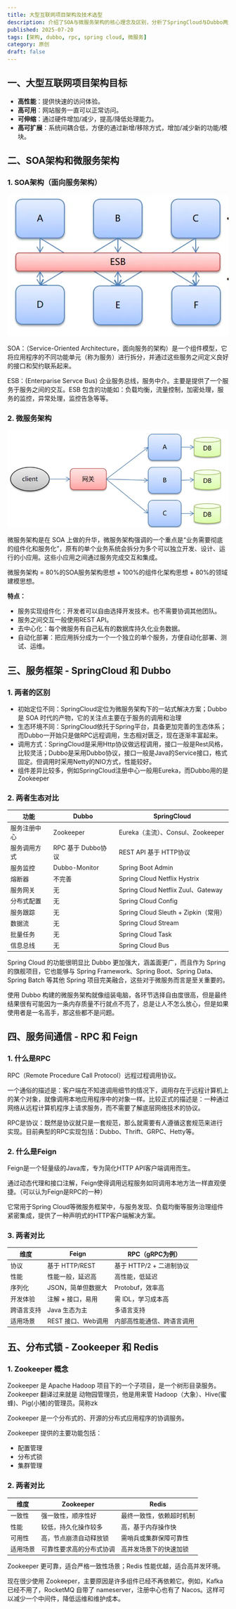 ```yaml
---
title: 大型互联网项目架构及技术选型
description: 介绍了SOA与微服务架构的核心理念及区别，分析了SpringCloud与Dubbo两大服务框架的定位与生态对比，阐述了RPC与Feign在服务间通信中的应用场景和优劣，最后对分布式锁的主流实现Zookeeper与Redis进行了对比，帮助读者全面理解互联网项目架构设计与技术选型的关键要点。
published: 2025-07-20
tags: [架构, dubbo, rpc, spring cloud, 微服务]
category: 原创
draft: false
---
```


## 一、大型互联网项目架构目标

- **高性能**：提供快速的访问体验。
- **高可用**：网站服务一直可以正常访问。
- **可伸缩**：通过硬件增加/减少，提高/降低处理能力。
- **高可扩展**：系统间耦合低，方便的通过新增/移除方式，增加/减少新的功能/模块。


## 二、SOA架构和微服务架构

### 1. SOA架构（面向服务架构）
![在这里插入图片描述](./image-0.png)

SOA：（Service-Oriented Architecture，面向服务的架构）是一个组件模型，它将应用程序的不同功能单元（称为服务）进行拆分，并通过这些服务之间定义良好的接口和契约联系起来。

ESB：(Enterparise Servce Bus) 企业服务总线，服务中介。主要是提供了一个服务于服务之间的交互。ESB 包含的功能如：负载均衡，流量控制，加密处理，服务的监控，异常处理，监控告急等等。

### 2. 微服务架构
![在这里插入图片描述](./image-1.png)

微服务架构是在 SOA 上做的升华，微服务架构强调的一个重点是“业务需要彻底的组件化和服务化”，原有的单个业务系统会拆分为多个可以独立开发、设计、运行的小应用。这些小应用之间通过服务完成交互和集成。

微服务架构 = 80%的SOA服务架构思想 + 100%的组件化架构思想 + 80%的领域建模思想。

**特点：**
- 服务实现组件化：开发者可以自由选择开发技术。也不需要协调其他团队。
- 服务之间交互一般使用REST API。
- 去中心化：每个微服务有自己私有的数据库持久化业务数据。
- 自动化部署：把应用拆分成为一个一个独立的单个服务，方便自动化部署、测试、运维。


## 三、服务框架 - SpringCloud 和 Dubbo

### 1. 两者的区别

- 初始定位不同：SpringCloud定位为微服务架构下的一站式解决方案；Dubbo 是 SOA 时代的产物，它的关注点主要在于服务的调用和治理
- 生态环境不同：SpringCloud依托于Spring平台，具备更加完善的生态体系；而Dubbo一开始只是做RPC远程调用，生态相对匮乏，现在逐渐丰富起来。
- 调用方式：SpringCloud是采用Http协议做远程调用，接口一般是Rest风格，比较灵活；Dubbo是采用Dubbo协议，接口一般是Java的Service接口，格式固定。但调用时采用Netty的NIO方式，性能较好。
- 组件差异比较多，例如SpringCloud注册中心一般用Eureka，而Dubbo用的是Zookeeper

### 2. 两者生态对比

| 功能           | Dubbo           | SpringCloud                           |
| -------------- | --------------- | ------------------------------------- |
| 服务注册中心   | Zookeeper       | Eureka（主流）、Consul、Zookeeper     |
| 服务调用方式   | RPC 基于 Dubbo协议 | REST API 基于 HTTP协议              |
| 服务监控       | Dubbo-Monitor   | Spring Boot Admin                     |
| 熔断器         | 不完善          | Spring Cloud Netflix Hystrix          |
| 服务网关       | 无              | Spring Cloud Netflix Zuul、Gateway    |
| 分布式配置     | 无              | Spring Cloud Config                   |
| 服务跟踪       | 无              | Spring Cloud Sleuth + Zipkin（常用）  |
| 数据流         | 无              | Spring Cloud Stream                   |
| 批量任务       | 无              | Spring Cloud Task                     |
| 信息总线       | 无              | Spring Cloud Bus                      |

Spring Cloud 的功能很明显比 Dubbo 更加强大，涵盖面更广，而且作为 Spring 的旗舰项目，它也能够与 Spring Framework、Spring Boot、Spring Data、Spring Batch 等其他 Spring 项目完美融合，这些对于微服务而言是至关重要的。

使用 Dubbo 构建的微服务架构就像组装电脑，各环节选择自由度很高，但是最终结果很有可能因为一条内存质量不行就点不亮了，总是让人不怎么放心，但是如果使用者是一名高手，那这些都不是问题。


## 四、服务间通信 - RPC 和 Feign

### 1. 什么是RPC

RPC（Remote Procedure Call Protocol）远程过程调用协议。

一个通俗的描述是：客户端在不知道调用细节的情况下，调用存在于远程计算机上的某个对象，就像调用本地应用程序中的对象一样。比较正式的描述是：一种通过网络从远程计算机程序上请求服务，而不需要了解底层网络技术的协议。

RPC是协议：既然是协议就只是一套规范，那么就需要有人遵循这套规范来进行实现。目前典型的RPC实现包括：Dubbo、Thrift、GRPC、Hetty等。

### 2. 什么是Feign

Feign是一个轻量级的Java库，专为简化HTTP API客户端调用而生。

通过动态代理和接口注解，Feign使得调用远程服务如同调用本地方法一样直观便捷。（可以认为Feign是RPC的一种）

它常用于Spring Cloud等微服务框架中，与服务发现、负载均衡等服务治理组件紧密集成，提供了一种声明式的HTTP客户端解决方案。

### 3. 两者对比

| 维度         | Feign           | RPC（gRPC为例）                   |
| ------------ | --------------- | --------------------------------- |
| 协议         | 基于 HTTP/REST  | 基于 HTTP/2 + 二进制协议          |
| 性能         | 性能一般，延迟高 | 高性能，低延迟                    |
| 序列化       | JSON，简单但数据大 | Protobuf，效率高                 |
| 开发体验     | 注解 + 接口，易用 | 需 IDL，学习成本高                |
| 跨语言支持   | Java 生态为主    | 多语言支持                        |
| 适用场景     | REST 接口、Web调用 | 内部高性能通信、跨语言调用       |


## 五、分布式锁 - Zookeeper 和 Redis

### 1. Zookeeper 概念

Zookeeper 是 Apache Hadoop 项目下的一个子项目，是一个树形目录服务。Zookeeper 翻译过来就是 动物园管理员，他是用来管 Hadoop（大象）、Hive(蜜蜂)、Pig(小猪)的管理员。简称zk

Zookeeper 是一个分布式的、开源的分布式应用程序的协调服务。

Zookeeper 提供的主要功能包括：
- 配置管理
- 分布式锁
- 集群管理

### 2. 两者对比

| 维度         | Zookeeper           | Redis                              |
| ------------ | ------------------- | ---------------------------------- |
| 一致性       | 强一致性，顺序性好  | 最终一致性，依赖超时机制           |
| 性能         | 较低，持久化操作较多 | 高，基于内存操作快                 |
| 可用性       | 高，节点崩溃自动释放锁 | 需哨兵或集群保障可靠性           |
| 适用场景     | 可靠性要求高的分布式协调 | 高并发场景下的快速加锁           |

Zookeeper 更可靠，适合严格一致性场景；Redis 性能优越，适合高并发环境。

现在很少使用 Zookeeper，主要原因是许多组件已经不再依赖它。例如，Kafka 已经不用了，RocketMQ 自带了 nameserver，注册中心也有了 Nacos。这样可以减少一个中间件，降低运维和维护成本。